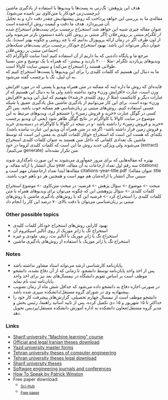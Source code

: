 ﻿‫هدف این پژوهش: تگ‌زنی به پست‌ها یا ویدیوها با استفاده از یادگیری ماشین (برچسب‌زنی خودکار یا متن‌کاوی نیز نامیده می‌شود).  
مقاله‌ی ما به بررسی این خواهد پرداخت که روش پیشنهادیش چقدر دقت دارد و به تحلیل آن می‌پردازد. هدف ما دقت و کیفیت روش ارائه‌شده است.  
عنوان مقاله چیزی شبیه این خواهد شد: *استخراج برچسب برای پست‌های استخراج شده از تلگرام مبتنی بر روش فلان* (اگر مبتنی بر روش کلی باشه دستمون بازتر می‌مونه ولی از اون طرف اگر در زمان ارائه پروپوزال بدانیم که با چه روشی و چگونه بهتر است). یک عنوان دیگر می‌تواند این باشد: *بهبود استخراج خودکار برچسب برای پست‌های شبکه‌های اجتماعی مبتنی بر روش فلان*.  
مرجع ما و پایگاه داده‌یی که بنا داریم از آن استفاده کنیم ابتدا سایت کاواگرام (که ویدیوهای پربازدید تلگرام -مثلا ۲۰۰۰ بازدید و بیشتر- که همراه با یک توضیح و متن نسبتا طولانی هستند را استخراج می‌کند) و سپس سایت کاوالا است.  
ما به دنبال این هستیم که کلمات کلیدی را برای این ویدیوها یا پست‌ها استخراج کنیم که به آن لیبل، تگ یا برچسب گفته می‌شود.

‫فایده‌ای که روش ما داره اینه که ممکنه در متن همراه ویدیو یا پستی که در مورد افزایش وزن است، عبارت «افزایش وزن» وجود نداشته باشد ولی ما به دنبال این هستیم که از عبارات دیگر و کانتکست (مثلا از روی کلمه‌ی «رشد») بفهمیم که لیبل این ویدیو «افزایش وزن» بوده است. برای این کار می‌توانیم از یادگیری ماشین مثل یادگیری عمیق یا شبکه عصبی استفاده کنیم. روش‌های مبتنی بر زبان‌شناسی هم ممکنه خوب باشه. پس اگر کسی در گوگل عبارت «خرید و فروش زمین» را جستجو کرد، ویدیوهای مرتبط به این موضوع در سایت کاوالا یا کاواگرام در نتایج گوگل ظاهر شود (یعنی آن ویدیو برچسب «خرید و فروش زمین» را داشته باشد -و در نتیجه در کاوالا یا کاواگرام در دسته‌بندی خرید و فروش زمین قرار داشته باشد- اگرچه در متن همراه آن ویدیو این عبارت نیامده باشد).
نکته‌ای که هست این است که استخراج خوکار کلمات کلیدی به معنی این‌ است که توسط ماشین یک تعدادی کلماتی که داخل متن هستند به عنوان کلمات کلیدی استخراج (extract) می‌شوند ولی ویژگی جدید روش ما این است که کلمات کلیدی لزوما در خود متن تکرار نشده‌اند (generate می‌کنیم).

‫بهتره که مقاله‌هایی که برای مرور جمع‌آوری می‌شوند به این صورت نام‌گذاری شوند (citations سه رقم اول تعداد ارجاعات به آن مقاله، year سال انتشار یا ارائه مقاله، و title عنوان مقاله):
citations-year-title.pdf
‮مقاله‌ها ابتدا تعداد ارجاعشان مهم است و سپس سال انتشار یا ارائه‌شان هم مهم است و همچنین هر دو باهم خوب باشند.

مبحث -> موضوع -> سؤال پژهش -> فرضیه:
در مبحث متن‌کاوی -> موضوع استخراج کلمات کلیدی -> سؤال پژوهشی این که چگونه می‌توان برای ویدیوهای همراه با متن کلمات کلیدی را استخراج کرد -> فرضیه این که با روش‌های یادگیری ماشین یا روش‌های مبتنی بر زبان‌شناسی می‌توان با دقت بالای ۷۰ درصد این کار را انجام داد


### Other possible topics
- بهبود کارایی روش‌های استخراج خودکار کلمات کلیدی
- استخراج تگ یا ژانر موزیک از روی آنالیز اسپکتروم آن
- استخراج تگ یا ژانر موزیک با آنالیز نت، ریتم، ملودی و غیره
- استخراج تگ یا ژانر موزیک با استفاده از روش‌های یادگیری ماشین


### Notes
- پایان‌نامه کارشناسی ارشد می‌تواند استاد مشاور نداشته باشد.
- پس از اخذ واحد پایان‌نامه توسط دانشجو، تا زمانی که از آن دفاع نشده، دانشجو موظف است بر اساس
تقویم دانشگاه در نیمسال‌های بعد نیز برای اخذ واحد پایان‌نامه ثبت نام نماید.
- در صورتی اجازه دفاع به دانشجو داده می‌شود که حداقل شش ماه از زمان تصویب پیشنهادیه وی در
شورای گروه مستقل/دانشکده سپری شده باشد.
- دانشجو موظف است از نیمسال چهارم تحصیلی، گزارش‌های پیشرفت کار خود را حداکثر تا ۱۵ شهریور
و ۱۵ دی تکمیل کرده، پس از تایید اساتید راهنما، رئیس بخش و مدیر گروه مستقل/معاون دانشکده به اداره
آموزش دانشکده مستقل/پردیس تحویل دهد.


### Links
- [Sharif university "Machine learning" course](http://ocw.sharif.edu/course/id/202/%D9%85%D9%87%D8%AF%DB%8C%D9%87-%D8%B3%D9%84%DB%8C%D9%85%D8%A7%D9%86%DB%8C-/%DB%8C%D8%A7%D8%AF%DA%AF%DB%8C%D8%B1%DB%8C-%D9%85%D8%A7%D8%B4%DB%8C%D9%86.html)
- [Official and legal Iranian theses download](https://ganj.irandoc.ac.ir/#/)
- [Yazd university master forms](https://yazd.ac.ir/offices/educational/deputy/graduate/home/forms/master)
- [Tehran university theses of computer engineering](https://ut.ac.ir/fa/thesis?ThesisSearch%5BmajorName%5D=%D9%85%D9%87%D9%86%D8%AF%D8%B3%DB%8C+%DA%A9%D8%A7%D9%85%D9%BE%DB%8C%D9%88%D8%AA%D8%B1+-%D9%86%D8%B1%D9%85+%D8%A7%D9%81%D8%B2%D8%A7%D8%B1)
- [Tehran university theses legal download](http://utdlib.ut.ac.ir/Search/SimpleSearch)
- [Sharif university theses](http://library.sharif.ir/parvan/searchStandard.do?action=simple)
- [Software engineering journals and conferences](https://www.scimagojr.com/journalrank.php?area=1700&category=1712)
- [How To Speak by Patrick Winston](https://www.youtube.com/watch?v=Unzc731iCUY)
- Free paper download:
   + <sub><a href="https://sci-hub.tw/">Sci-Hub</a></sub>
   + <sub><a href="https://freepaper.me/">Free paper</a>
